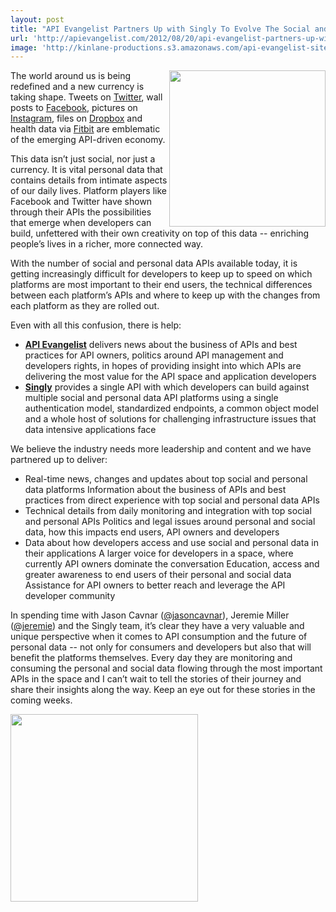 ```yaml
---
layout: post
title: "API Evangelist Partners Up with Singly To Evolve The Social and Personal API Space"
url: 'http://apievangelist.com/2012/08/20/api-evangelist-partners-up-with-singly-to-evolve-the-social-and-personal-api-space/'
image: 'http://kinlane-productions.s3.amazonaws.com/api-evangelist-site/blog/singly-logo.png'
---
```


[<img src="http://kinlane-productions.s3.amazonaws.com/singly/singly-logo-horizontal.png" alt="" width="250" align="right" />][1]

The world around us is being redefined and a new currency is taking shape. Tweets on [Twitter][2], wall posts to [Facebook][3], pictures on [Instagram][4], files on [Dropbox][5] and health data via [Fitbit][6] are emblematic of the emerging API-driven economy.

This data isn’t just social, nor just a currency. It is vital personal data that contains details from intimate aspects of our daily lives. Platform players like Facebook and Twitter have shown through their APIs the possibilities that emerge when developers can build, unfettered with their own creativity on top of this data -- enriching people’s lives in a richer, more connected way.

With the number of social and personal data APIs available today, it is getting increasingly difficult for developers to keep up to speed on which platforms are most important to their end users, the technical differences between each platform’s APIs and where to keep up with the changes from each platform as they are rolled out.

Even with all this confusion, there is help:

  * **[API Evangelist][7]** delivers news about the business of APIs and best practices for API owners, politics around API management and developers rights, in hopes of providing insight into which APIs are delivering the most value for the API space and application developers
  * **[Singly][1]** provides a single API with which developers can build against multiple social and personal data API platforms using a single authentication model, standardized endpoints, a common object model and a whole host of solutions for challenging infrastructure issues that data intensive applications face

We believe the industry needs more leadership and content and we have partnered up to deliver:

  * Real-time news, changes and updates about top social and personal data platforms Information about the business of APIs and best practices from direct experience with top social and personal data APIs
  * Technical details from daily monitoring and integration with top social and personal APIs Politics and legal issues around personal and social data, how this impacts end users, API owners and developers
  * Data about how developers access and use social and personal data in their applications A larger voice for developers in a space, where currently API owners dominate the conversation Education, access and greater awareness to end users of their personal and social data Assistance for API owners to better reach and leverage the API developer community

In spending time with Jason Cavnar ([@jasoncavnar][8]), Jeremie Miller ([@jeremie][9]) and the Singly team, it’s clear they have a very valuable and unique perspective when it comes to API consumption and the future of personal data -- not only for consumers and developers but also that will benefit the platforms themselves. Every day they are monitoring and consuming the personal and social data flowing through the most important APIs in the space and I can’t wait to tell the stories of their journey and share their insights along the way. Keep an eye out for these stories in the coming weeks.

[<img class="c1" src="http://kinlane-productions.s3.amazonaws.com/singly/powered-by-singly-horizontal.png" alt="" width="300" />][1]

   [1]: https://singly.com (Singly)
   [2]: http://twitter.com (Twitter)
   [3]: http://facebook.com (Facebook)
   [4]: http://instagram.com (Instagram)
   [5]: http://dropbox.com (Dropbox)
   [6]: http://fitbit.com
   [7]: http://apievangelist.com (API Evangelist)
   [8]: https://twitter.com/jasoncavnar (@jasoncavnar)
   [9]: https://twitter.com/jeremie (@jeremie)
